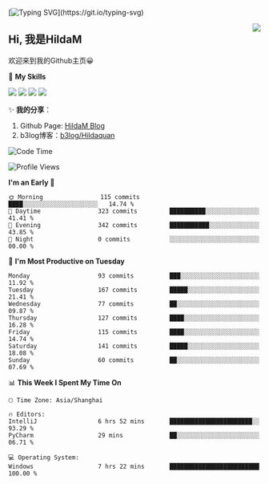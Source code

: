 [![Typing SVG](https://readme-typing-svg.herokuapp.com?size=50&duration=5000&color=8C43EA&vCenter=true&width=2000&height=70&lines=开拓视野,+冲破艰险,+洞悉所有,+贴近生活,+寻找真爱,+感受彼此;这就是人生的目的.)](https://git.io/typing-svg)

<a href="#">
  <img align="right" src="https://github-readme-stats.vercel.app/api?username=HildaM&count_private=true&show_icons=true&bg_color=15,f2f7fd,E0EAFC" />
</a>

## Hi, 我是HildaM

欢迎来到我的Github主页😀

🌟 **My Skills**  

![](https://img.shields.io/badge/-Python-3776AB?style=flat-square&logo=Python&logoColor=fff)
![](https://img.shields.io/badge/-Java-F7DF1E?style=flat-square&logo=Java&logoColor=fff)
![](https://img.shields.io/badge/-Linux-000000?style=flat-square&logo=Linux&logoColor=fff)
![](https://img.shields.io/badge/-Golang-000000?style=flat-square&logo=Golang&logoColor=fff)


✨ **我的分享**：

1. Github Page: [HildaM Blog](https://hildam.github.io)
2. b3log博客：[b3log/Hildaquan](https://ld246.com/member/Hildaquan/articles)




<!--START_SECTION:waka-->
![Code Time](http://img.shields.io/badge/Code%20Time-153%20hrs%2010%20mins-blue)

![Profile Views](http://img.shields.io/badge/Profile%20Views-4-blue)

**I'm an Early 🐤** 

```text
🌞 Morning                115 commits         ████░░░░░░░░░░░░░░░░░░░░░   14.74 % 
🌆 Daytime                323 commits         ██████████░░░░░░░░░░░░░░░   41.41 % 
🌃 Evening                342 commits         ███████████░░░░░░░░░░░░░░   43.85 % 
🌙 Night                  0 commits           ░░░░░░░░░░░░░░░░░░░░░░░░░   00.00 % 
```
📅 **I'm Most Productive on Tuesday** 

```text
Monday                   93 commits          ███░░░░░░░░░░░░░░░░░░░░░░   11.92 % 
Tuesday                  167 commits         █████░░░░░░░░░░░░░░░░░░░░   21.41 % 
Wednesday                77 commits          ██░░░░░░░░░░░░░░░░░░░░░░░   09.87 % 
Thursday                 127 commits         ████░░░░░░░░░░░░░░░░░░░░░   16.28 % 
Friday                   115 commits         ████░░░░░░░░░░░░░░░░░░░░░   14.74 % 
Saturday                 141 commits         █████░░░░░░░░░░░░░░░░░░░░   18.08 % 
Sunday                   60 commits          ██░░░░░░░░░░░░░░░░░░░░░░░   07.69 % 
```


📊 **This Week I Spent My Time On** 

```text
🕑︎ Time Zone: Asia/Shanghai

🔥 Editors: 
IntelliJ                 6 hrs 52 mins       ███████████████████████░░   93.29 % 
PyCharm                  29 mins             ██░░░░░░░░░░░░░░░░░░░░░░░   06.71 % 

💻 Operating System: 
Windows                  7 hrs 22 mins       █████████████████████████   100.00 % 
```


<!--END_SECTION:waka-->
